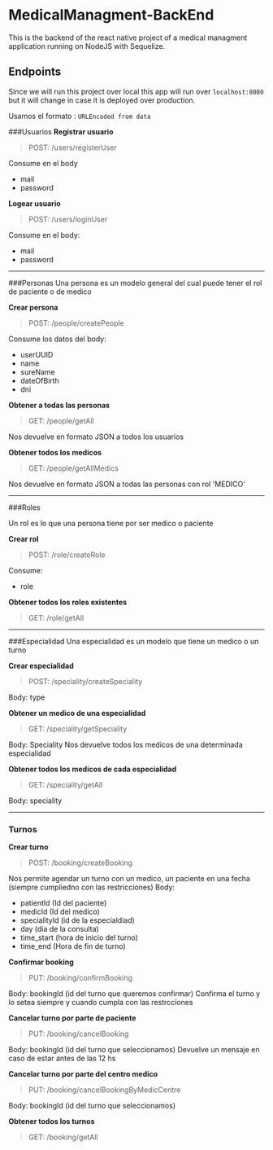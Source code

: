 # MedicalManagment-BackEnd
This is the backend of the react native project of a medical managment application running on NodeJS with Sequelize.

## Endpoints
Since we will run this project over local this app will run over `localhost:8080` but it will change in case it is deployed over production.

Usamos el formato : `URLEncoded from data`

###Usuarios
**Registrar usuario**
> POST: /users/registerUser 

Consume en el body
- mail
- password

**Logear usuario**
> POST: /users/loginUser

Consume en el body:
- mail
- password

------------


###Personas
Una persona es un modelo general del cual puede tener el rol de paciente o de medico

**Crear persona**
> POST: /people/createPeople

Consume los datos del body:
- userUUID
- name
- sureName
- dateOfBirth
- dni

**Obtener a todas las personas**
> GET: /people/getAll

Nos devuelve en formato JSON a todos los usuarios

**Obtener todos los medicos**
> GET: /people/getAllMedics

Nos devuelve en formato JSON a todas las personas con rol 'MEDICO'


------------


###Roles

Un rol es lo que una persona tiene por ser medico o paciente

**Crear rol**
> POST: /role/createRole

Consume:
- role


**Obtener todos los roles existentes**
> GET: /role/getAll

------------


###Especialidad
Una especialidad es un modelo que tiene un medico o un turno

**Crear especialidad**
> POST: /speciality/createSpeciality

Body: type

**Obtener un medico de una especialidad**
> GET: /speciality/getSpeciality

Body: Speciality
Nos devuelve todos los medicos de una determinada especialidad

**Obtener todos los medicos de cada especialidad**
> GET: /speciality/getAll

Body: speciality


------------

### Turnos

**Crear turno**
> POST: /booking/createBooking

Nos permite agendar un turno con un medico, un paciente en una fecha (siempre cumpliedno con las restricciones)
Body:
- patientId (Id del paciente)
- medicId (Id del medico)
- specialityId (id de la especialdiad)
- day (dia de la consulta)
- time_start (hora de inicio del turno)
- time_end (Hora de fin de turno)

**Confirmar booking**
> PUT: /booking/confirmBooking

Body: bookingId (id del turno que queremos confirmar)
Confirma el turno y lo setea siempre y cuando cumpla con las restrcciones

**Cancelar turno por parte de paciente**
> PUT: /booking/cancelBooking

Body: bookingId (id del turno que seleccionamos)
Devuelve un mensaje en caso de estar antes de las 12 hs

**Cancelar turno por parte del centro medico**
> PUT: /booking/cancelBookingByMedicCentre

Body: bookingId (id del turno que seleccionamos)

**Obtener todos los turnos**
> GET: /booking/getAll
